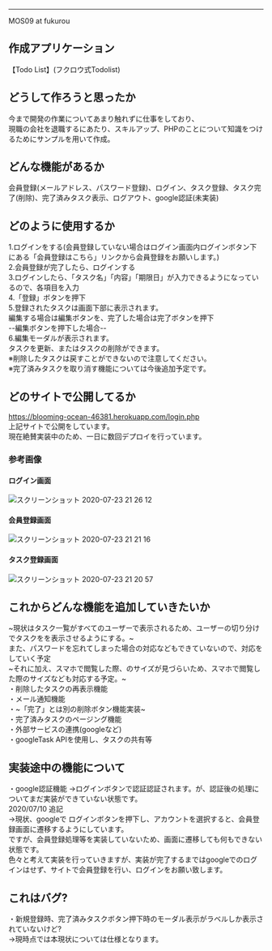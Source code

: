 ---
MOS09 at fukurou


## 作成アプリケーション  
【Todo List】(フクロウ式Todolist)

## どうして作ろうと思ったか  
今まで開発の作業についてあまり触れずに仕事をしており、  
現職の会社を退職するにあたり、スキルアップ、PHPのことについて知識をつけるためにサンプルを用いて作成。  


## どんな機能があるか  
会員登録(メールアドレス、パスワード登録)、ログイン、タスク登録、タスク完了(削除)、完了済みタスク表示、ログアウト、google認証(未実装)  

## どのように使用するか  
1.ログインをする(会員登録していない場合はログイン画面内ログインボタン下にある「会員登録はこちら」リンクから会員登録をお願いします。)  
2.会員登録が完了したら、ログインする  
3.ログインしたら、「タスク名」「内容」「期限日」が入力できるようになっているので、各項目を入力  
4.「登録」ボタンを押下  
5.登録されたタスクは画面下部に表示されます。  
  編集する場合は編集ボタンを、完了した場合は完了ボタンを押下  
--編集ボタンを押下した場合--  
6.編集モーダルが表示されます。  
  タスクを更新、またはタスクの削除ができます。  
※削除したタスクは戻すことができないので注意してください。  
※完了済みタスクを取り消す機能については今後追加予定です。

## どのサイトで公開してるか
https://blooming-ocean-46381.herokuapp.com/login.php  
上記サイトで公開をしています。  
現在絶賛実装中のため、一日に数回デプロイを行っています。  
### 参考画像  
#### ログイン画面  
![スクリーンショット 2020-07-23 21 26 12](https://user-images.githubusercontent.com/58107717/88286201-5a454b80-cd2b-11ea-8a7a-ef8dfb90b27e.png)  
#### 会員登録画面  
![スクリーンショット 2020-07-23 21 21 16](https://user-images.githubusercontent.com/58107717/88286199-59acb500-cd2b-11ea-933f-11418497b6ac.png)  
#### タスク登録画面  
![スクリーンショット 2020-07-23 21 20 57](https://user-images.githubusercontent.com/58107717/88286195-56b1c480-cd2b-11ea-8676-d81bc998254a.png)  

## これからどんな機能を追加していきたいか  
~現状はタスク一覧がすべてのユーザーで表示されるため、ユーザーの切り分けでタスクをを表示させるようにする。~  
また、パスワードを忘れてしまった場合の対応などもできていないので、対応をしていく予定  
~それに加え、スマホで閲覧した際、のサイズが見づらいため、スマホで閲覧した際のサイズなども対応する予定。~   
・削除したタスクの再表示機能  
・メール通知機能  
・~「完了」とは別の削除ボタン機能実装~  
・完了済みタスクのページング機能  
・外部サービスの連携(googleなど)  
・googleTask APIを使用し、タスクの共有等

## 実装途中の機能について  
・google認証機能
→ログインボタンで認証認証されます。が、認証後の処理についてまだ実装ができていない状態です。  
2020/07/10 追記  
→現状、googleで ログインボタンを押下し、アカウントを選択すると、会員登録画面に遷移するようにしています。  
 ですが、会員登録処理等を実装していないため、画面に遷移しても何もできない状態です。  
 色々と考えて実装を行っていきますが、実装が完了するまではgoogleでのログインはせず、サイトで会員登録を行い、ログインをお願い致します。 

## これはバグ?  
・新規登録時、完了済みタスクボタン押下時のモーダル表示がラベルしか表示されていないけど?  
→現時点では本現状については仕様となります。  
